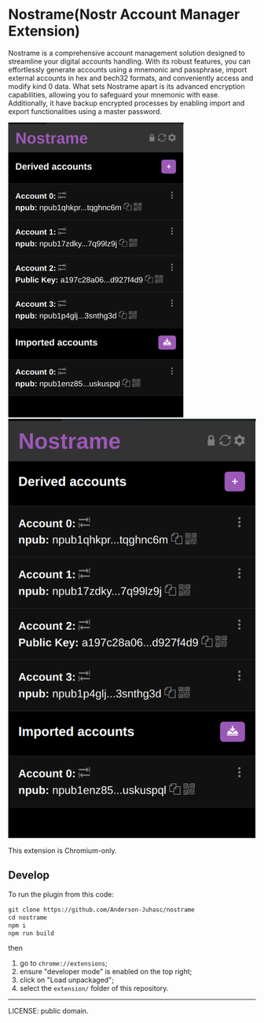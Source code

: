 # Nostrame(Nostr Account Manager Extension)

Nostrame is a comprehensive account management solution designed to streamline your digital accounts handling. With its robust features, you can effortlessly generate accounts using a mnemonic and passphrase, import external accounts in hex and bech32 formats, and conveniently access and modify kind 0 data. What sets Nostrame apart is its advanced encryption capabilities, allowing you to safeguard your mnemonic with ease. Additionally, it have backup encrypted processes by enabling import and export functionalities using a master password.

<img src="popup-screenshot.png" alt="Nostrame Popup" style="width:357px;height:600px;">

<img src="popup-screenshot.png" alt="Nostrame Options Page" style="width:1286px;">

This extension is Chromium-only.

## Develop

To run the plugin from this code:

```
git clone https://github.com/Anderson-Juhasc/nostrame
cd nostrame
npm i
npm run build
```

then

1. go to `chrome://extensions`;
2. ensure "developer mode" is enabled on the top right;
3. click on "Load unpackaged";
4. select the `extension/` folder of this repository.

---

LICENSE: public domain.
